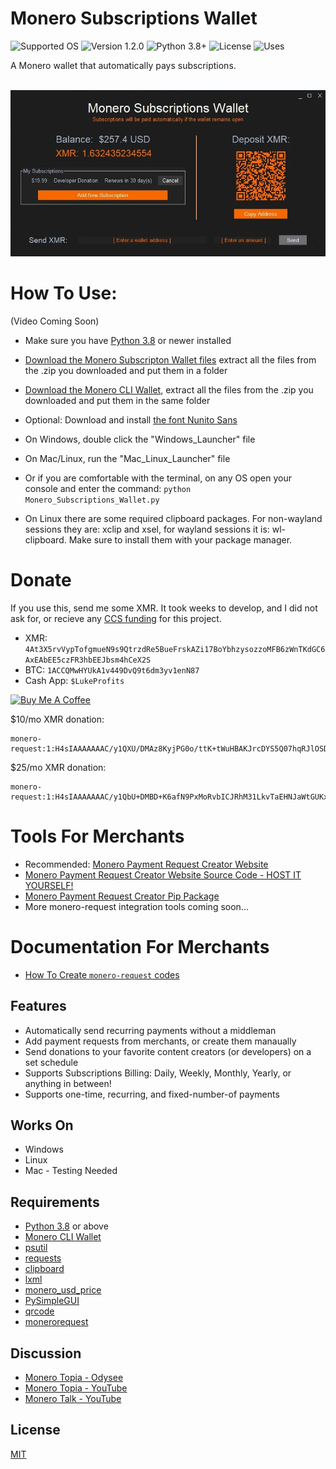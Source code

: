 # Monero Subscriptions Wallet
![Supported OS](https://img.shields.io/badge/Supported%20OS-Windows%20/%20Mac%20/%20Linux-blueviolet.svg)
![Version 1.2.0](https://img.shields.io/badge/Version-1.2.0-blue.svg)
![Python 3.8+](https://img.shields.io/badge/Python-3.8+-brightgreen.svg)
![License](https://img.shields.io/badge/License-MIT-yellow.svg)
![Uses](https://img.shields.io/badge/Uses-Monero%20RPC-orange.svg)

A Monero wallet that automatically pays subscriptions.

<p align="center">
  <br><img src="Example.jpg" alt="Monero Subscriptions Wallet"><br>
</p>


# How To Use:

(Video Coming Soon)

* Make sure you have [Python 3.8](https://www.python.org/downloads/) or newer installed
* [Download the Monero Subscripton Wallet files](https://github.com/lukeprofits/Monero_Subscriptions_Wallet/archive/refs/heads/main.zip) extract all the files from the .zip you downloaded and put them in a folder
* [Download the Monero CLI Wallet](https://www.getmonero.org/downloads/#cli), extract all the files from the .zip you downloaded and put them in the same folder

* Optional: Download and install [the font Nunito Sans](https://fonts.google.com/specimen/Nunito+Sans)
* On Windows, double click the "Windows_Launcher" file
* On Mac/Linux, run the "Mac_Linux_Launcher" file 
* Or if you are comfortable with the terminal, on any OS open your console and enter the command: `python Monero_Subscriptions_Wallet.py`
* On Linux there are some required clipboard packages. For non-wayland sessions they are: xclip and xsel, for wayland sessions it is: wl-clipboard. Make sure to install them with your package manager.


# Donate
If you use this, send me some XMR. It took weeks to develop, and I did not ask for, or recieve any [CCS funding](https://ccs.getmonero.org/) for this project.

- XMR: ```4At3X5rvVypTofgmueN9s9QtrzdRe5BueFrskAZi17BoYbhzysozzoMFB6zWnTKdGC6AxEAbEE5czFR3hbEEJbsm4hCeX2S```
- BTC: ```1ACCQMwHYUkA1v449DvQ9t6dm3yv1enN87```
- Cash App: `$LukeProfits`
<a href="https://www.buymeacoffee.com/lukeprofits" target="_blank">
  <img src="https://cdn.buymeacoffee.com/buttons/v2/default-yellow.png" alt="Buy Me A Coffee" style="height: 60px !important;width: 217px !important;">
</a><br>


$10/mo XMR donation: 
```
monero-request:1:H4sIAAAAAAAC/y1QXU/DMAz8KyjPG0o/ttK+tWuHBAKJrcDYS5Q07hqRJlOSDlrEfyedkCzZd2edT/5BtNeDcihDAb7FGC1Q01F1AiIUFw112pDBSC/PymAMqGb06HVfXgnrdE8kZTCvlHABqc9gbkqtqBNa+R1OR0s8R5iQUqgTacZGAsoivEBq6JlXdEvOdOxBOYsyT/8DIrg3je9YG4dxgoEFIU9Tb2lBSjCWfFHf5+hx7qLDylzexnOt21M/wHNq0xdnJr6DVTHA1tjP/CiCpNAfrJtGq6dJP22L9fSu6kd+v1nn31XOqmrVTNtd1Pnpgdk+7jZwCPfzSUeNI5w6nxyFOIyWAV6GSY1xdi3/OnxEv3/sOZmDTwEAAA==
```


$25/mo XMR donation: 
```
monero-request:1:H4sIAAAAAAAC/y1QbU+DMBD+K6afN9PxMoRvbICJRhM31LkvTaEHNJaWtGUKxv9uWUwuuXte8tzlfhDt1SgtSpAX3mKMVqjuqGyBcMl4Ta3SZNTCyYsyag2ynhx6PWZXwljVE0ErWCwZXECoAfRNpiS1XEnnYXQyxHGk4kJw2ZJ6qgWgxMcrJMe+copqyECnHqQ1KHH0PyCcudCNH0TMCyjz7mgUR42LNCAEaEO+qOvL6UFq/VOoL2/TUKqm7Ud4jk38YvXMDhDuRii0+UzPfBPt1EfVzZNR86yeit12fpflI7vfb9PvPK3yPKzn4uB3bnqoTB90ezh5x2WlpdoSRi0sn8Kev97gtReVGCfXcq/DZ/T7B8ifH4xPAQAA
```


# Tools For Merchants
* Recommended: [Monero Payment Request Creator Website](https://monerosub.tux.pizza/)
* [Monero Payment Request Creator Website Source Code - HOST IT YOURSELF!](https://github.com/lukeprofits/Monero_Subscription_Code_Creator_Website)
* [Monero Payment Request Creator Pip Package](https://github.com/lukeprofits/monerorequest)
* More monero-request integration tools coming soon...


# Documentation For Merchants
* [How To Create `monero-request` codes](https://github.com/lukeprofits/Monero_Payment_Request_Standard)


## Features
* Automatically send recurring payments without a middleman
* Add payment requests from merchants, or create them manaually
* Send donations to your favorite content creators (or developers) on a set schedule
* Supports Subscriptions Billing: Daily, Weekly, Monthly, Yearly, or anything in between!
* Supports one-time, recurring, and fixed-number-of payments 


## Works On
- Windows
- Linux
- Mac - Testing Needed


## Requirements
* [Python 3.8](https://www.python.org/downloads/) or above
* [Monero CLI Wallet](https://www.getmonero.org/downloads/#cli)
* [psutil](https://github.com/giampaolo/psutil)
* [requests](https://github.com/psf/requests)
* [clipboard](https://pypi.org/project/clipboard)
* [lxml](https://github.com/lxml/lxml)
* [monero_usd_price](https://github.com/lukeprofits/Monero-USD-Price)
* [PySimpleGUI](https://github.com/PySimpleGUI/PySimpleGUI)
* [qrcode](https://github.com/lincolnloop/python-qrcode)
* [monerorequest](https://github.com/lukeprofits/monerorequest)


## Discussion 
* [Monero Topia - Odysee](https://Odysee.com/@MoneroTalk:8/monero-subscription-wallets-goes-live:6) 
* [Monero Topia - YouTube](https://youtu.be/ZUNQ-FaI638)
* [Monero Talk - YouTube](https://www.youtube.com/live/tkGwtsMi_1c?feature=share) 

## License
[MIT](https://github.com/Equim-chan/vanity-monero/blob/master/LICENSE)
